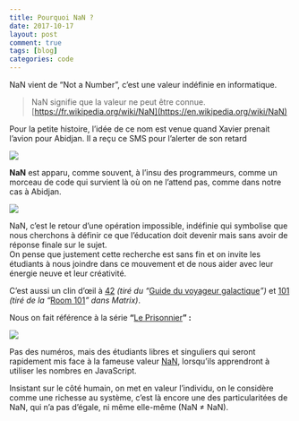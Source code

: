 ```yaml
---
title: Pourquoi NaN ?
date: 2017-10-17
layout: post
comment: true
tags: [blog]
categories: code
---
```

NaN vient de “Not a Number”, c’est une valeur indéfinie en informatique.

> NaN signifie que la valeur ne peut être
> connue.
> [https://fr.wikipedia.org/wiki/NaN](https://en.wikipedia.org/wiki/NaN)

Pour la petite histoire, l’idée de ce nom est venue quand Xavier prenait
l’avion pour Abidjan. Il a reçu ce SMS pour l’alerter de son retard

![](https://cdn-images-1.medium.com/max/1600/1*-nboakuToKBSXtzCzXo-1g.png)

**NaN** est apparu, comme souvent, à l’insu des programmeurs, comme un morceau
de code qui survient là où on ne l’attend pas, comme dans notre cas à Abidjan.

![](https://cdn-images-1.medium.com/max/1600/1*dz9W1qB-eAFPT2WBBUvg1Q.png)

NaN, c’est le retour d’une opération impossible, indéfinie qui symbolise que
nous cherchons à définir ce que l’éducation doit devenir mais sans avoir de
réponse finale sur le sujet.<br> On pense que justement cette recherche est sans
fin et on invite les étudiants à nous joindre dans ce mouvement et de nous aider
avec leur énergie neuve et leur créativité.

C’est aussi un clin d’œil à [42](http://www.42.fr)
*(tiré du “*[Guide du voyageur galactique](https://fr.wikipedia.org/wiki/La_grande_question_sur_la_vie,_l%27univers_et_le_reste)*”)*
et [101](https://www.le-101.fr) *(tiré de la “*[Room 101](http://matrix.wikia.com/wiki/Room_101)*” dans Matrix)*.

Nous on fait référence à la série **“**[Le Prisonnier](https://en.wikipedia.org/wiki/The_Prisoner)**” :**

![](https://cdn-images-1.medium.com/max/1600/1*neUr7kDFGQ4Di8Nl5kM5YA.png)

Pas des numéros, mais des étudiants libres et singuliers qui seront rapidement
mis face à la fameuse valeur
[NaN](https://developer.mozilla.org/en-US/docs/Web/JavaScript/Reference/Global_Objects/NaN),
lorsqu’ils apprendront à utiliser les nombres en JavaScript.

Insistant sur le côté humain, on met en valeur l’individu, on le considère comme
une richesse au système, c’est là encore une des particularitées de NaN, qui n’a
pas d’égale, ni même elle-même (NaN ≠ NaN).
